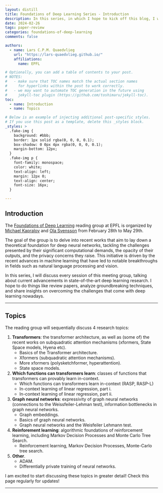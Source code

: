 ```yaml
---
layout: distill
title: Foundations of Deep Learning Series - Introduction
description: In this series, in which I hope to kick off this blog, I will create detailed posts on the Foundations of Deep Learning reading group at EPFL. This introduction contains information about the content and technicalities.
date: 2024-02-26
tags: paper-review
categories: foundations-of-deep-learning
comments: false

authors:
  - name: Lars C.P.M. Quaedvlieg
    url: "https://lars-quaedvlieg.github.io/"
    affiliations:
      name: EPFL

# Optionally, you can add a table of contents to your post.
# NOTES:
#   - make sure that TOC names match the actual section names
#     for hyperlinks within the post to work correctly.
#   - we may want to automate TOC generation in the future using
#     jekyll-toc plugin (https://github.com/toshimaru/jekyll-toc).
toc:
  - name: Introduction
  - name: Topics

# Below is an example of injecting additional post-specific styles.
# If you use this post as a template, delete this _styles block.
_styles: >
  .fake-img {
    background: #bbb;
    border: 1px solid rgba(0, 0, 0, 0.1);
    box-shadow: 0 0px 4px rgba(0, 0, 0, 0.1);
    margin-bottom: 12px;
  }
  .fake-img p {
    font-family: monospace;
    color: white;
    text-align: left;
    margin: 12px 0;
    text-align: center;
    font-size: 16px;
  }

---
```


## Introduction

The [Foundations of Deep Learning](https://theory.epfl.ch/readinggroup/) reading group at EPFL is organized by 
[Michael Kapralov](https://theory.epfl.ch/kapralov/) and [Ola Svensson](https://theory.epfl.ch/osven/) from February 
28th to May 29th.

The goal of the group is to delve into recent works that aim to lay down a theoretical foundation for deep 
neural networks, tackling the challenges presented by their significant computational demands, the opacity of their 
outputs, and the privacy concerns they raise. This initiative is driven by the recent advances in machine learning that
have led to notable breakthroughs in fields such as natural language processing and vision.

In this series, I will discuss every session of this meeting group, talking about current advancements in state-of-the-art
deep learning research. I hope to do things like review papers, analyze groundbreaking techniques, and share insights 
on overcoming the challenges that come with deep learning nowadays.

***

## Topics

The reading group will sequentially discuss 4 research topics:
1. **Transformers**: the transformer architecture, as well as (some of) the recent works on subquadratic attention mechanisms (xformers, State Space models, Hyena etc).
   - Basics of the Transformer architecture.
   - Xformers (subquadratic attention mechanisms).
   - More xformers (polysketchformer, hyperattention).
   - State space models.
2. **Which functions can transformers learn**: classes of functions that transformers can provably learn in-context.
   - Which functions can transformers learn in-context (RASP, RASP-L)
   - In-context learning of linear regression, part i.
   - In-context learning of linear regression, part ii.
3. **Graph neural networks**: expressivity of graph neural networks (connections to the Weissfeiler-Lehman test), information bottlenecks in graph neural networks.
   - Graph embeddings.
   - Basics of graph neural networks.
   - Graph neural networks and the Weisfeiler Lehmann test.
4. **Reinforement learning**: algorithmic foundations of reinforcement learning, including Markov Decision Processes and Monte Carlo Tree Search.
   - Reinforcement learning, Markov Decision Processes, Monte-Carlo tree search.
5. **Other**.
   - ADAM.
   - Differentially private training of neural networks.

I am excited to start discussing these topics in greater detail! Check this page regularly for updates!

***
